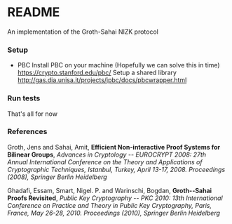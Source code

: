 # README #

An implementation of the Groth-Sahai NIZK protocol

### Setup ###

* PBC
Install PBC on your machine (Hopefully we can solve this in time)
https://crypto.stanford.edu/pbc/
Setup a shared library
http://gas.dia.unisa.it/projects/jpbc/docs/pbcwrapper.html

### Run tests ###

That's all for now

### References ###
Groth, Jens and Sahai, Amit, **Efficient Non-interactive Proof Systems for Bilinear Groups**, *Advances in Cryptology -- EUROCRYPT 2008: 27th Annual International Conference on the Theory and Applications of Cryptographic Techniques, Istanbul, Turkey, April 13-17, 2008. Proceedings (2008), Springer Berlin Heidelberg*

Ghadafi, Essam, Smart, Nigel. P. and Warinschi, Bogdan, **Groth--Sahai Proofs Revisited**, *Public Key Cryptography -- PKC 2010: 13th International Conference on Practice and Theory in Public Key Cryptography, Paris, France, May 26-28, 2010. Proceedings (2010), Springer Berlin Heidelberg*